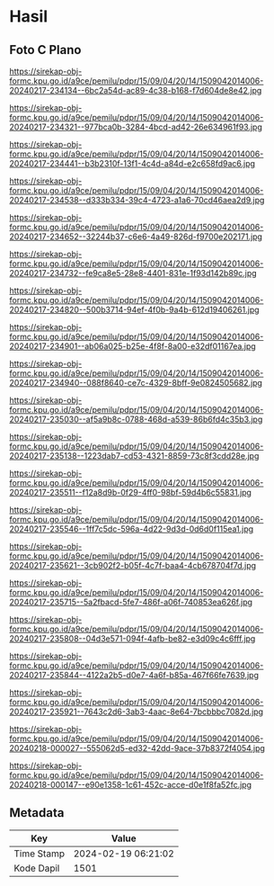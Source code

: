 # Hasil

## Foto C Plano

https://sirekap-obj-formc.kpu.go.id/a9ce/pemilu/pdpr/15/09/04/20/14/1509042014006-20240217-234134--6bc2a54d-ac89-4c38-b168-f7d604de8e42.jpg

https://sirekap-obj-formc.kpu.go.id/a9ce/pemilu/pdpr/15/09/04/20/14/1509042014006-20240217-234321--977bca0b-3284-4bcd-ad42-26e634961f93.jpg

https://sirekap-obj-formc.kpu.go.id/a9ce/pemilu/pdpr/15/09/04/20/14/1509042014006-20240217-234441--b3b2310f-13f1-4c4d-a84d-e2c658fd9ac6.jpg

https://sirekap-obj-formc.kpu.go.id/a9ce/pemilu/pdpr/15/09/04/20/14/1509042014006-20240217-234538--d333b334-39c4-4723-a1a6-70cd46aea2d9.jpg

https://sirekap-obj-formc.kpu.go.id/a9ce/pemilu/pdpr/15/09/04/20/14/1509042014006-20240217-234652--32244b37-c6e6-4a49-826d-f9700e202171.jpg

https://sirekap-obj-formc.kpu.go.id/a9ce/pemilu/pdpr/15/09/04/20/14/1509042014006-20240217-234732--fe9ca8e5-28e8-4401-831e-1f93d142b89c.jpg

https://sirekap-obj-formc.kpu.go.id/a9ce/pemilu/pdpr/15/09/04/20/14/1509042014006-20240217-234820--500b3714-94ef-4f0b-9a4b-612d19406261.jpg

https://sirekap-obj-formc.kpu.go.id/a9ce/pemilu/pdpr/15/09/04/20/14/1509042014006-20240217-234901--ab06a025-b25e-4f8f-8a00-e32df01167ea.jpg

https://sirekap-obj-formc.kpu.go.id/a9ce/pemilu/pdpr/15/09/04/20/14/1509042014006-20240217-234940--088f8640-ce7c-4329-8bff-9e0824505682.jpg

https://sirekap-obj-formc.kpu.go.id/a9ce/pemilu/pdpr/15/09/04/20/14/1509042014006-20240217-235030--af5a9b8c-0788-468d-a539-86b6fd4c35b3.jpg

https://sirekap-obj-formc.kpu.go.id/a9ce/pemilu/pdpr/15/09/04/20/14/1509042014006-20240217-235138--1223dab7-cd53-4321-8859-73c8f3cdd28e.jpg

https://sirekap-obj-formc.kpu.go.id/a9ce/pemilu/pdpr/15/09/04/20/14/1509042014006-20240217-235511--f12a8d9b-0f29-4ff0-98bf-59d4b6c55831.jpg

https://sirekap-obj-formc.kpu.go.id/a9ce/pemilu/pdpr/15/09/04/20/14/1509042014006-20240217-235546--1ff7c5dc-596a-4d22-9d3d-0d6d0f115ea1.jpg

https://sirekap-obj-formc.kpu.go.id/a9ce/pemilu/pdpr/15/09/04/20/14/1509042014006-20240217-235621--3cb902f2-b05f-4c7f-baa4-4cb678704f7d.jpg

https://sirekap-obj-formc.kpu.go.id/a9ce/pemilu/pdpr/15/09/04/20/14/1509042014006-20240217-235715--5a2fbacd-5fe7-486f-a06f-740853ea626f.jpg

https://sirekap-obj-formc.kpu.go.id/a9ce/pemilu/pdpr/15/09/04/20/14/1509042014006-20240217-235808--04d3e571-094f-4afb-be82-e3d09c4c6fff.jpg

https://sirekap-obj-formc.kpu.go.id/a9ce/pemilu/pdpr/15/09/04/20/14/1509042014006-20240217-235844--4122a2b5-d0e7-4a6f-b85a-467f66fe7639.jpg

https://sirekap-obj-formc.kpu.go.id/a9ce/pemilu/pdpr/15/09/04/20/14/1509042014006-20240217-235921--7643c2d6-3ab3-4aac-8e64-7bcbbbc7082d.jpg

https://sirekap-obj-formc.kpu.go.id/a9ce/pemilu/pdpr/15/09/04/20/14/1509042014006-20240218-000027--555062d5-ed32-42dd-9ace-37b8372f4054.jpg

https://sirekap-obj-formc.kpu.go.id/a9ce/pemilu/pdpr/15/09/04/20/14/1509042014006-20240218-000147--e90e1358-1c61-452c-acce-d0e1f8fa52fc.jpg


## Metadata

| Key        | Value               |
| ---------- | ------------------- |
| Time Stamp | 2024-02-19 06:21:02 |
| Kode Dapil | 1501                |



